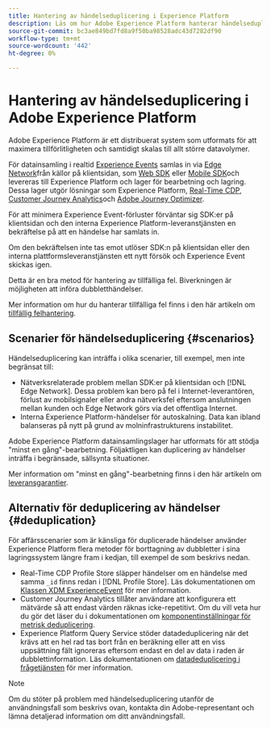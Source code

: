 ```yaml
---
title: Hantering av händelseduplicering i Experience Platform
description: Läs om hur Adobe Experience Platform hanterar händelseduplicering
source-git-commit: bc3ae849bd7fd8a9f50ba98528adc43d7282df90
workflow-type: tm+mt
source-wordcount: '442'
ht-degree: 0%

---
```



# Hantering av händelseduplicering i Adobe Experience Platform

Adobe Experience Platform är ett distribuerat system som utformats för att maximera tillförlitligheten och samtidigt skalas till allt större datavolymer.

För datainsamling i realtid [Experience Events](../xdm/classes/experienceevent.md) samlas in via [Edge Network](../web-sdk/home.md#edge-network)från källor på klientsidan, som [Web SDK](../web-sdk/home.md) eller [Mobile SDK](https://developer.adobe.com/client-sdks/home/)och levereras till Experience Platform och lager för bearbetning och lagring. Dessa lager utgör lösningar som Experience Platform, [Real-Time CDP](../rtcdp/home.md), [Customer Journey Analytics](https://experienceleague.adobe.com/docs/analytics-platform/using/cja-overview/cja-overview.html)och [Adobe Journey Optimizer](https://experienceleague.adobe.com/docs/journey-optimizer/using/ajo-home.html).

För att minimera Experience Event-förluster förväntar sig SDK:er på klientsidan och den interna Experience Platform-leveranstjänsten en bekräftelse på att en händelse har samlats in.

Om den bekräftelsen inte tas emot utlöser SDK:n på klientsidan eller den interna plattformsleveranstjänsten ett nytt försök och Experience Event skickas igen.

Detta är en bra metod för hantering av tillfälliga fel. Biverkningen är möjligheten att införa dubbletthändelser.

Mer information om hur du hanterar tillfälliga fel finns i den här artikeln om [tillfällig felhantering](https://learn.microsoft.com/en-us/azure/architecture/best-practices/transient-faults).

## Scenarier för händelseduplicering {#scenarios}

Händelseduplicering kan inträffa i olika scenarier, till exempel, men inte begränsat till:

* Nätverksrelaterade problem mellan SDK:er på klientsidan och [!DNL Edge Network]. Dessa problem kan bero på fel i Internet-leverantören, förlust av mobilsignaler eller andra nätverksfel eftersom anslutningen mellan kunden och Edge Network görs via det offentliga Internet.
* Interna Experience Platform-händelser för autoskalning. Data kan ibland balanseras på nytt på grund av molninfrastrukturens instabilitet.

Adobe Experience Platform datainsamlingslager har utformats för att stödja &quot;minst en gång&quot;-bearbetning. Följaktligen kan duplicering av händelser inträffa i begränsade, sällsynta situationer.

Mer information om &quot;minst en gång&quot;-bearbetning finns i den här artikeln om [leveransgarantier](https://docs.confluent.io/kafka/design/delivery-semantics.html).

## Alternativ för deduplicering av händelser {#deduplication}

För affärsscenarier som är känsliga för duplicerade händelser använder Experience Platform flera metoder för borttagning av dubbletter i sina lagringssystem längre fram i kedjan, till exempel de som beskrivs nedan.

* Real-Time CDP Profile Store släpper händelser om en händelse med samma `_id` finns redan i [!DNL Profile Store]. Läs dokumentationen om [Klassen XDM ExperienceEvent](../xdm/classes/experienceevent.md) för mer information.
* Customer Journey Analytics tillåter användare att konfigurera ett mätvärde så att endast värden räknas icke-repetitivt. Om du vill veta hur du gör det läser du i dokumentationen om [komponentinställningar för metrisk deduplicering](https://experienceleague.adobe.com/docs/analytics-platform/using/cja-dataviews/component-settings/metric-deduplication.html?lang=en).
* Experience Platform Query Service stöder datadeduplicering när det krävs att en hel rad tas bort från en beräkning eller att en viss uppsättning fält ignoreras eftersom endast en del av data i raden är dubblettinformation. Läs dokumentationen om [datadeduplicering i frågetjänsten](../query-service/key-concepts/deduplication.md) för mer information.

>[!NOTE]
>
>Om du stöter på problem med händelseduplicering utanför de användningsfall som beskrivs ovan, kontakta din Adobe-representant och lämna detaljerad information om ditt användningsfall.